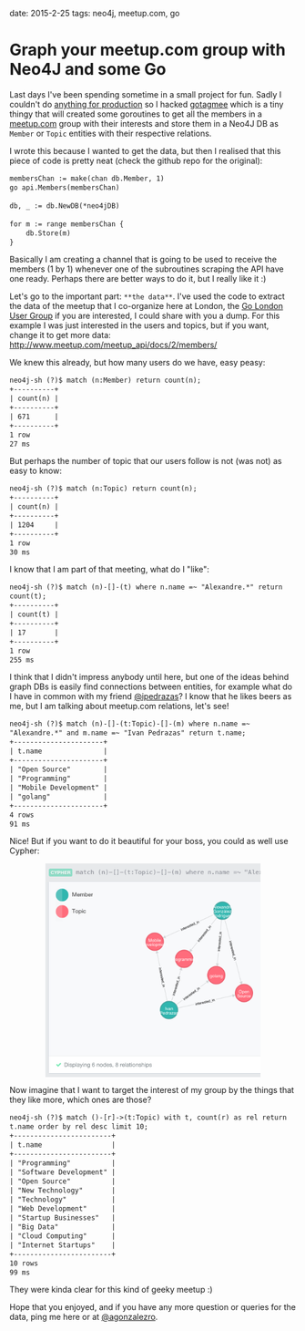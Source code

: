 date: 2015-2-25
tags: neo4j, meetup.com, go

Graph your meetup.com group with Neo4J and some Go
==================================================

Last days I've been spending sometime in a small project for fun. Sadly I
couldn't do [anything for
production](https://twitter.com/agonzalezro/status/567823851791589376) so I
hacked [gotagmee](https://github.com/agonzalezro/gotagmee) which is a tiny
thingy that will created some goroutines to get all the members in a
[meetup.com](http://meetup.com) group with their interests and store them in a
Neo4J DB as `Member` or `Topic` entities with their respective relations.

I wrote this because I wanted to get the data,  but then I realised that this
piece of code is pretty neat (check the github repo for the original):

`````
membersChan := make(chan db.Member, 1)
go api.Members(membersChan)

db, _ := db.NewDB(*neo4jDB)

for m := range membersChan {
    db.Store(m)
}
`````

Basically I am creating a channel that is going to be used to receive the
members (1 by 1) whenever one of the subroutines scraping the API have one
ready. Perhaps there are better ways to do it, but I really like it :)

Let's go to the important part: `**the data**`. I've used the code to extract
the data of the meetup that I co-organize here at London, the [Go London User
Group](http://www.meetup.com/Go-London-User-Group) if you are interested, I
could share with you a dump. For this example I was just interested in the
users and topics, but if you want, change it to get more data:
http://www.meetup.com/meetup_api/docs/2/members/

We knew this already, but how many users do we have, easy peasy:

`````
neo4j-sh (?)$ match (n:Member) return count(n);
+----------+
| count(n) |
+----------+
| 671      |
+----------+
1 row
27 ms
`````

But perhaps the number of topic that our users follow is not (was not) as easy
to know:

`````
neo4j-sh (?)$ match (n:Topic) return count(n);
+----------+
| count(n) |
+----------+
| 1204     |
+----------+
1 row
30 ms
`````

I know that I am part of that meeting, what do I "like":

`````
neo4j-sh (?)$ match (n)-[]-(t) where n.name =~ "Alexandre.*" return count(t);
+----------+
| count(t) |
+----------+
| 17       |
+----------+
1 row
255 ms
`````

I think that I didn't impress anybody until here, but one of the ideas behind
graph DBs is easily find connections between entities, for example what do I
have in common with my friend [@ipedrazas](http://twitter.com/ipedrazas)? I
know that he likes beers as me, but I am talking about meetup.com relations,
let's see!

`````
neo4j-sh (?)$ match (n)-[]-(t:Topic)-[]-(m) where n.name =~ "Alexandre.*" and m.name =~ "Ivan Pedrazas" return t.name;
+----------------------+
| t.name               |
+----------------------+
| "Open Source"        |
| "Programming"        |
| "Mobile Development" |
| "golang"             |
+----------------------+
4 rows
91 ms
`````

Nice! But if you want to do it beautiful for your boss, you could as well use Cypher:

<style>img[alt=meetup_neo4j_example] { width: 75%; display: block; margin: auto; }</style>
![meetup_neo4j_example](static/dev/meetup_neo4j_example.png)

Now imagine that I want to target the interest of my group by the things that
they like more, which ones are those?

`````
neo4j-sh (?)$ match ()-[r]->(t:Topic) with t, count(r) as rel return t.name order by rel desc limit 10;
+------------------------+
| t.name                 |
+------------------------+
| "Programming"          |
| "Software Development" |
| "Open Source"          |
| "New Technology"       |
| "Technology"           |
| "Web Development"      |
| "Startup Businesses"   |
| "Big Data"             |
| "Cloud Computing"      |
| "Internet Startups"    |
+------------------------+
10 rows
99 ms
`````

They were kinda clear for this kind of geeky meetup :)

Hope that you enjoyed, and if you have any more question or queries for the data,
ping me here or at [@agonzalezro](http://twitter.com/agonzalezro).
